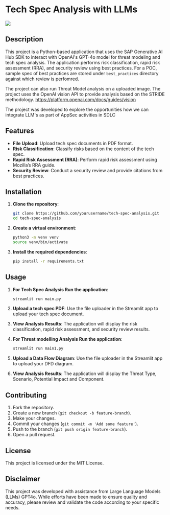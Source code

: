 # Tech Spec Analysis with LLMs

<img src="https://img.shields.io/badge/AI-Code%20Assist-EB9FDA"></a>

## Description
This project is a Python-based application that uses the SAP Generative AI Hub SDK to interact with OpenAI's GPT-4o model for threat modeling and tech spec analysis. The application performs risk classification, rapid risk assessment (RRA), and security review using best practices. For a POC, sample spec of best practices are stored under `best_practices` directory against which review is perfomred.

The project can also run Threat Model analysis on a uploaded image. The project uses the OpenAI vision API to provide analysis based on the STRIDE methodology.
https://platform.openai.com/docs/guides/vision

The project was developed to explore the opportunities how we can integrate LLM's as part of AppSec activities in SDLC


## Features
- **File Upload**: Upload tech spec documents in PDF format.
- **Risk Classification**: Classify risks based on the content of the tech spec.
- **Rapid Risk Assessment (RRA)**: Perform rapid risk assessment using Mozilla’s RRA guide.
- **Security Review**: Conduct a security review and provide citations from best practices.


## Installation
1. **Clone the repository**:
    ```sh
    git clone https://github.com/yourusername/tech-spec-analysis.git
    cd tech-spec-analysis
    ```

2. **Create a virtual environment**:
    ```sh
    python3 -m venv venv
    source venv/bin/activate
    ```

3. **Install the required dependencies**:
    ```sh
    pip install -r requirements.txt
    ```

## Usage
1. **For Tech Spec Analysis Run the application**:
    ```sh
    streamlit run main.py
    ```

2. **Upload a tech spec PDF**: Use the file uploader in the Streamlit app to upload your tech spec document.

3. **View Analysis Results**: The application will display the risk classification, rapid risk assessment, and security review results.

4. **For Threat modelling Analysis Run the application**:
    ```sh
    streamlit run main1.py
    ```
5. **Upload a Data Flow Diagram**: Use the file uploader in the Streamlit app to upload your DFD diagram.

6. **View Analysis Results**: The application will display the Threat Type, Scenario, Potential Impact and Component.

## Contributing
1. Fork the repository.
2. Create a new branch (`git checkout -b feature-branch`).
3. Make your changes.
4. Commit your changes (`git commit -m 'Add some feature'`).
5. Push to the branch (`git push origin feature-branch`).
6. Open a pull request.

## License
This project is licensed under the MIT License.

## Disclaimer
This project was developed with assistance from Large Language Models (LLMs) GPT4o. While efforts have been made to ensure quality and accuracy, please review and validate the code according to your specific needs. 